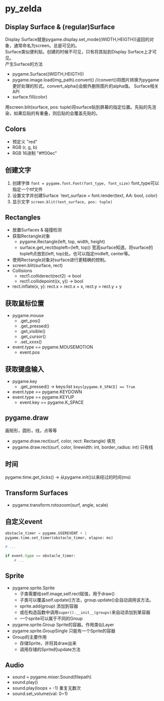 # py_zelda

## Display Surface & (regular)Surface
Display Surface就是pygame.display.set_mode((WIDTH,HEIGTH))返回的对象，通常命名为screen。总是可见的。  
Surface类似便利贴，创建的时候不可见，只有将其贴到Display Surface上才可见。  
产生Surface的方法
- pygame.Surface((WIDTH,HEIGTH))
- pygame.image.load(img_path).convert() //convert()将图片转换为pygame更好处理的形式。convert_alpha()会额外删除图片的alpha值。
Surface相关API
- surface.fill(color)

用screen.blit(surface, pos: tuple)将surface贴到屏幕的指定位置。先贴的先渲染，如果后贴的有重叠，则后贴的会覆盖先贴的。

## Colors
- 预定义 "red"
- RGB (r, g, b)
- RGB 16进制 "#ff00ec"

## 创建文字
1. 创建字体  `font = pygame.font.Font(font_type, font_size)` font_type可以指定一个ttf文件
2. 设置文字并创建Surface `text_surface = font.render(text, AA: bool, color)
3. 显示文字 `screen.blit(text_surface, pos: tuple)`

## Rectangles
- 放置Surfaces & 碰撞检测
- 获取Rectangle对象
    - pygame.Rectangle(left, top, width, height)
    - surface.get_rect(topleft=(left, top)) 宽高surface知道。将surface的topleft点放到(left, top)处。也可以指定midleft, center等。
- 使用Rectangle对象对surface进行更精确的控制。
- screen.blit(surface, rect)
- Collisions
    - rect1.colliderect(rect2) -> bool
    - rect1.collidepoint((x, y)) -> bool
- rect.inflate(x, y): rect.x = rect.x + x, rect.y = rect.y + y

## 获取鼠标位置
- pygame.mouse
    - .get_pos()
    - .get_pressed()
    - .get_visible()
    - .get_cursor()
    - .set_xxxx()
- event.type == pygame.MOUSEMOTION
    - event.pos

## 获取键盘输入
- pygame.key
    - .get_pressed() -> keys:list  `keys[pygame.K_SPACE] == True` 
- event.type == pygame.KEYDOWN
- event.type == pygame.KEYUP
    - event.key == pygame.K_SPACE

## pygame.draw
画矩形，圆形，线，点等等
- pygame.draw.rect(surf, color, rect: Rectangle) 填充
- pygame.draw.rect(surf, color, linewidth: int, border_radius: int) 只有线

## 时间
pygame.time.get_ticks() -> 从pygame.init()以来经过的时间(ms)

## Transform Surfaces
- pygame.transform.rotozoom(surf, angle, scale)

## 自定义event

```python
obstacle_timer = pygame.USEREVENT + 1
pygame.time.set_timer(obstacle_timer, elapse: ms)

# ...

if event.type == obstacle_timer:
    # ... 
```

## Sprite
- pygame.sprite.Sprite
    - 子类需要给self.image,self.rect赋值，用于draw()
    - 子类可以覆盖self.update()方法，group.update()会自动调用该方法。
    - sprite.add(group) 添加到容器
    - 或在构造函数中调用`super().__init__(groups)`来自动添加到某容器
    - 一个sprite可以属于不同的Group
- pygame.sprite.Group Sprite的容器。作用类似Layer
- pygame.sprite.GroupSingle 只能有一个Sprite的容器
- Group的主要作用
    - 存储Sprite，并将其draw出来
    - 调用存储的Sprite的update方法


## Audio
- sound = pygame.mixer.Sound(filepath)
- sound.play()
- sound.play(loops = -1) 重复无数次
- sound.set_volume(val: 0~1)